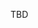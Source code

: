 <!DOCTYPE html>
  <head>
    <title>comp3121</title>
    <script type="text/javascript">
      var queryString = window.location.search.slice(1);
      // if qurey string exists
      if(qureyString) {
      qString = queryString.split('q=')[1].split('&')[0];
      alert(qString);
      }
      </script>
    <!-- Global site tag (gtag.js) - Google Analytics -->
<script async src="https://www.googletagmanager.com/gtag/js?id=UA-134248593-1"></script>
<script>
  window.dataLayer = window.dataLayer || [];
  function gtag(){dataLayer.push(arguments);}
  gtag('js', new Date());

  gtag('config', 'UA-134248593-1');
</script>

  </head>
  
  <body>
  TBD
  </body>
</html>
